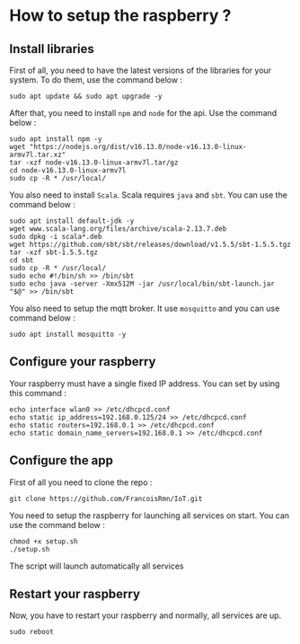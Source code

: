 # How to setup the raspberry ?

## Install libraries

First of all, you need to have the latest versions of the libraries for your system. To do them, use the command below : 

```sudo apt update && sudo apt upgrade -y```


After that, you need to install `npm` and `node` for the api. Use the command below : 

```
sudo apt install npm -y
wget "https://nodejs.org/dist/v16.13.0/node-v16.13.0-linux-armv7l.tar.xz"
tar -xzf node-v16.13.0-linux-armv7l.tar/gz
cd node-v16.13.0-linux-armv7l
sudo cp -R * /usr/local/
```

You also need to install `Scala`. Scala requires `java` and `sbt`. You can use the command below : 

```
sudo apt install default-jdk -y
wget www.scala-lang.org/files/archive/scala-2.13.7.deb
sudo dpkg -i scala*.deb
wget https://github.com/sbt/sbt/releases/download/v1.5.5/sbt-1.5.5.tgz
tar -xzf sbt-1.5.5.tgz
cd sbt
sudo cp -R * /usr/local/
sudo echo #!/bin/sh >> /bin/sbt
sudo echo java -server -Xmx512M -jar /usr/local/bin/sbt-launch.jar "$@" >> /bin/sbt
```

You also need to setup the mqtt broker. It use `mosquitto` and you can use command below : 

```sudo apt install mosquitto -y```

## Configure your raspberry

Your raspberry must have a single fixed IP address. You can set by using this command : 

```
echo interface wlan0 >> /etc/dhcpcd.conf
echo static ip_address=192.168.0.125/24 >> /etc/dhcpcd.conf
echo static routers=192.168.0.1 >> /etc/dhcpcd.conf
echo static domain_name_servers=192.168.0.1 >> /etc/dhcpcd.conf
```

## Configure the app

First of all you need to clone the repo :

```git clone https://github.com/FrancoisRmn/IoT.git```

You need to setup the raspberry for launching all services on start. You can use the command below : 

```
chmod +x setup.sh
./setup.sh
```

The script will launch automatically all services

## Restart your raspberry

Now, you have to restart your raspberry and normally, all services are up.

```sudo reboot```